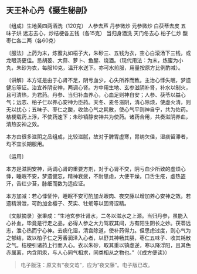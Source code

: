 ## 天王补心丹《摄生秘剖》

〔组成〕生地黄四两酒洗（120克） 人参去芦 丹参微炒 元参微炒 白茯苓去皮 五味子烘 远志去心，炒桔梗各五钱（各15克） 当归身酒洗 天门冬去心 柏子仁炒 酸枣仁各二两（各60克）

〔服法〕上药为末，炼蜜丸如梧子大，朱砂三、五钱为衣，空心白滚汤下三钱，或龙眼汤更佳。忌胡荽、大蒜、萝卜、鱼腥、烧酒。（现代用法：为末，炼蜜为小丸，朱砂为衣，每服10克，温开水送下。亦可水煎服，用量按原方比例酌减）。

〔讲解〕本方证是由于心肾不足，阴亏血少，心失所养而致。主治心悸失眠，梦遗健忘等证。治宜养阴安神，两调心肾。方中用生地、玄参滋阴补肾，补水以制火，且可清热，为君药。丹参、当归补血养心，心血足则神自安；人参、茯苓以益心气；远志、柏子仁以养心安神为臣药。天冬、麦冬滋阴，清心除烦，使虚火清，则无以扰心；五味子、枣仁之酸，收敛心气之耗散，使心气平则神自宁，共为佐药。桔梗载药上浮，不使药速下；朱砂镇静安神共为使药。诸药合用，共奏滋阴养血，清热安神之效。

本方由很多滋阴之品组成，比较滋腻，故对于脾胃虚寒，胃纳欠佳，湿痰留滞者，均不宜长期服用。

〔运用〕

本方是滋阴安神，两调心肾的重要方剂，对于心肾不交，阴亏血少所致的虚烦心悸，睡眠不安，梦遗健忘，精神衰疲，不耐思虑，大便干燥，口舌生疮，虚热盗汗，舌红少苔，脉细而数为适应证。

本方加减：若心悸怔忡，睡眠不安可酌加龙眼肉、夜交藤以增加养心安神之效。若遗精滑泄，可酌加金樱子、芡实、牡蛎等以固肾涩精。

〔文献摘录〕张秉成：“生地玄参壮肾水，二冬以滋水之上源。当归丹参，虽能入心补血，毕竟是行走之品，必得人参之大力驾驭其间，方有阳生阴长之妙。茯苓远志，泄心热而宁心神。去痰化湿，清宫除道，使补药得力。但思虑过度，则心气为之郁结，故以柏子仁之芳香润泽入心者，以舒其神畅其膈，枣仁五味子、收其耗散之气。桔梗引诸药上行而入心。衣以朱砂，取其重以镇虚逆，寒以降浮阳，且其色赤属离，内含阴汞，与人心同气相求，同类相从之物也。”（《成方便读》）

> 电子版注：原文有“夜交芚”，应为“夜交藤”。电子版已改。
